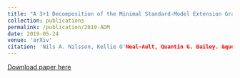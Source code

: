 ```yaml
---
title: "A 3+1 Decomposition of the Minimal Standard-Model Extension Gravitational Sector"
collection: publications
permalink: /publication/2019-ADM
date: 2019-05-24
venue: 'arXiv'
citation: 'Nils A. Nilsson, Kellie O'Neal-Ault, Quantin G. Bailey. &quot;A 3+1 Decomposition of the Minimal Standard-Model Extension Gravitational Sector .&quot; <i>arXiv</i>. 1905.10414 .'
---
```


[Download paper here](http://arxiv.org/pdf/1905.10414.pdf)

